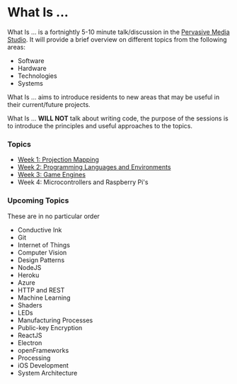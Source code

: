 What Is ...
===

What Is ... is a fortnightly 5-10 minute talk/discussion in the [Pervasive Media Studio](http://www.watershed.co.uk/studio/). It will provide a brief overview on different topics from the following areas: 

* Software
* Hardware
* Technologies
* Systems

What Is ... aims to introduce residents to new areas that may be useful in their current/future projects.

What Is ... **WILL NOT** talk about writing code, the purpose of the sessions is to introduce the principles and useful approaches to the topics.

### Topics

* [Week 1: Projection Mapping](./topics/projectionmapping.md)
* [Week 2: Programming Languages and Environments](./topics/programminglanguagesandenvironments.md)
* [Week 3: Game Engines](./topics/gameengine.md)
* Week 4: Microcontrollers and Raspberry Pi's

### Upcoming Topics

These are in no particular order

* Conductive Ink 
* Git 
* Internet of Things 
* Computer Vision
* Design Patterns
* NodeJS
* Heroku
* Azure
* HTTP and REST
* Machine Learning
* Shaders
* LEDs
* Manufacturing Processes
* Public-key Encryption
* ReactJS
* Electron
* openFrameworks
* Processing 
* iOS Development
* System Architecture
